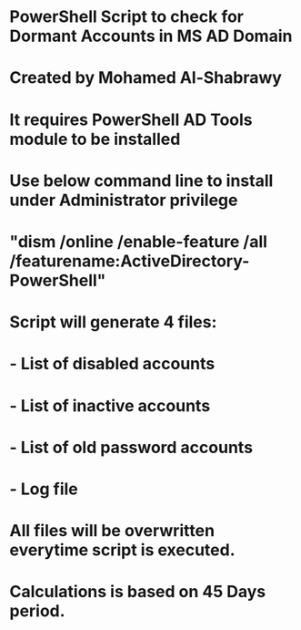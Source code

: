 # PowerShell Script to check for Dormant Accounts in MS AD Domain
# Created by Mohamed Al-Shabrawy
#
# It requires PowerShell AD Tools module to be installed 
#
# Use below command line to install under Administrator privilege
#
# "dism /online /enable-feature /all /featurename:ActiveDirectory-PowerShell"
#
# Script will generate 4 files:
#   - List of disabled accounts
#   - List of inactive accounts
#   - List of old password accounts
#   - Log file
# All files will be overwritten everytime script is executed.
# Calculations is based on 45 Days period.
